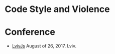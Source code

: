 # Code Style and Violence

# Conference

+ [LvivJs][1] August of 26, 2017. Lviv.

[1]: lvivjs.org.ua